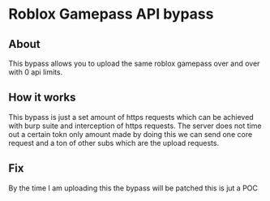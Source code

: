 # Roblox Gamepass API bypass

## About
This bypass allows you to upload the same roblox gamepass over and over with 0 api limits.

## How it works

This bypass is just a set amount of https requests which can be achieved with burp suite and interception of https requests. The server does not time out a certain tokn only amount made by doing this we can send one core request and a ton of other subs which are the upload requests.

## Fix 
By the time I am uploading this the bypass will be patched this is jut a POC

